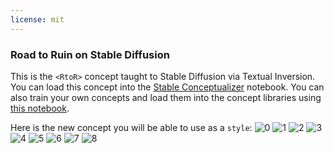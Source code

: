 ```yaml
---
license: mit
---
```

### Road to Ruin on Stable Diffusion
This is the `<RtoR>` concept taught to Stable Diffusion via Textual Inversion. You can load this concept into the [Stable Conceptualizer](https://colab.research.google.com/github/huggingface/notebooks/blob/main/diffusers/stable_conceptualizer_inference.ipynb) notebook. You can also train your own concepts and load them into the concept libraries using [this notebook](https://colab.research.google.com/github/huggingface/notebooks/blob/main/diffusers/sd_textual_inversion_training.ipynb).

Here is the new concept you will be able to use as a `style`:
![<RtoR> 0](https://huggingface.co/sd-concepts-library/road-to-ruin/resolve/main/concept_images/5.jpeg)
![<RtoR> 1](https://huggingface.co/sd-concepts-library/road-to-ruin/resolve/main/concept_images/6.jpeg)
![<RtoR> 2](https://huggingface.co/sd-concepts-library/road-to-ruin/resolve/main/concept_images/3.jpeg)
![<RtoR> 3](https://huggingface.co/sd-concepts-library/road-to-ruin/resolve/main/concept_images/0.jpeg)
![<RtoR> 4](https://huggingface.co/sd-concepts-library/road-to-ruin/resolve/main/concept_images/2.jpeg)
![<RtoR> 5](https://huggingface.co/sd-concepts-library/road-to-ruin/resolve/main/concept_images/7.jpeg)
![<RtoR> 6](https://huggingface.co/sd-concepts-library/road-to-ruin/resolve/main/concept_images/1.jpeg)
![<RtoR> 7](https://huggingface.co/sd-concepts-library/road-to-ruin/resolve/main/concept_images/4.jpeg)
![<RtoR> 8](https://huggingface.co/sd-concepts-library/road-to-ruin/resolve/main/concept_images/8.jpeg)


